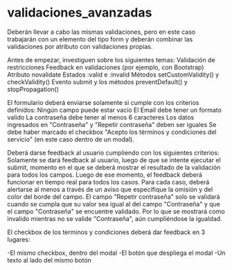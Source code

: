# validaciones_avanzadas
Deberán llevar a cabo las mismas validaciones, pero en este caso trabajarán 
con un elemento del tipo form y deberán combinar las validaciones por atributo con validaciones propias.

Antes de empezar, investiguen sobre los siguientes temas:
Validación de restricciones
Feedback en validaciones (por ejemplo, con Bootstrap)
Atributo novalidate
Estados :valid e :invalid
Métodos setCustomValidity() y checkValidity()
Evento submit y los métodos preventDefault() y stopPropagation()


El formulario deberá enviarse solamente si cumple con los criterios definidos:
Ningún campo puede estar vacío
El Email debe tener un formato valido
La contraseña debe tener al menos 6 caracteres
Los datos ingresados en "Contraseña" y "Repetir contraseña" deben ser iguales
Se debe haber marcado el checkbox "Acepto los términos y condiciones del servicio" (en este caso dentro de un modal).


Deberá darse feedback al usuario cumpliendo con los siguientes criterios:
Solamente se dará feedback al usuario, luego de que se intente ejecutar el submit, momento en el que 
se deberá mostrar el resultado de la validación para todos los campos.
Luego de ese momento, el feedback deberá funcionar en tiempo real para todos los casos.
Para cada caso, deberá alertarse al menos a través de un aviso que especifique la omisión y del color del borde del campo.
El campo "Repetir contraseña" solo se validará cuando se cumpla que su valor sea igual al del campo "Contraseña" y que el campo "Contraseña" se encuentre validado. 
Por lo que se mostrará como invalido mientras no se valide "Contraseña", aún cumpliéndose la igualdad.


El checkbox de los terminos y condiciones deberá dar feedback en 3 lugares:

-El mismo checkbox, dentro del modal
-El botón que despliega el modal
-Un texto al lado del mismo botón
